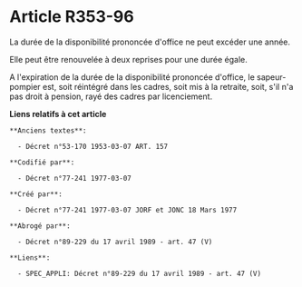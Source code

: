 # Article R353-96

La durée de la disponibilité prononcée d'office ne peut excéder une année.

Elle peut être renouvelée à deux reprises pour une durée égale.

A l'expiration de la durée de la disponibilité prononcée d'office, le sapeur-pompier est, soit réintégré dans les cadres,
soit mis à la retraite, soit, s'il n'a pas droit à pension, rayé des cadres par licenciement.

**Liens relatifs à cet article**

	**Anciens textes**:

	  - Décret n°53-170 1953-03-07 ART. 157

	**Codifié par**:

	  - Décret n°77-241 1977-03-07

	**Créé par**:

	  - Décret n°77-241 1977-03-07 JORF et JONC 18 Mars 1977

	**Abrogé par**:

	  - Décret n°89-229 du 17 avril 1989 - art. 47 (V)

	**Liens**:

	  - SPEC_APPLI: Décret n°89-229 du 17 avril 1989 - art. 47 (V)

